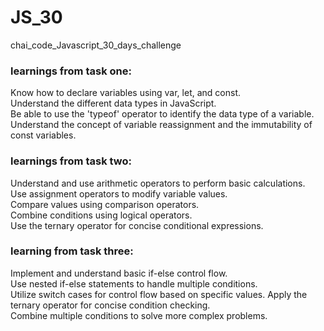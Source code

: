# JS_30
chai_code_Javascript_30_days_challenge

### learnings from task one:
Know how to declare variables using var, let, and const.<br>
Understand the different data types in JavaScript.<br>
Be able to use the 'typeof' operator to identify the data type of a variable.<br>
Understand the concept of variable reassignment and the immutability of const variables.

### learnings from task two:
Understand and use arithmetic operators to perform basic calculations.<br>
Use assignment operators to modify variable values.<br>
Compare values using comparison operators.<br>
Combine conditions using logical operators.<br>
Use the ternary operator for concise conditional expressions.

### learning from task three:
Implement and understand basic if-else control flow.<br>
Use nested if-else statements to handle multiple conditions.<br>
Utilize switch cases for control flow based on specific values. Apply the ternary operator for concise condition checking.<br>
Combine multiple conditions to solve more complex problems.<br>
